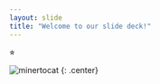 ```yaml
---
layout: slide
title: "Welcome to our slide deck!"
---
```


⭐︎

![minertocat](https://octodex.github.com/images/minertocat.png)
{: .center}
